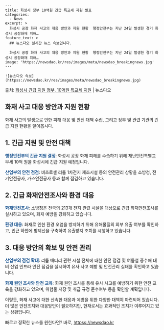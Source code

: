     ---
    title: 화성시 정부 10억원 긴급 특교세 지원 발표
    categories:
      - News
    excerpt: >
      화성시 공장 화재 사고의 대응 방안과 지원 현황  행정안전부는 지난 24일 발생한 경기 화성시 공장화재 피해…
    feature_text: >
      ## 뉴스다오 실시간 뉴스 속보입니다.
    
      화성시 공장 화재 사고의 대응 방안과 지원 현황  행정안전부는 지난 24일 발생한 경기 화성시 공장화재 피해…
    image: 'https://newsdao.kr/res/images/meta/newsdao_breakingnews.jpg'
    ---
    
    ![뉴스다오 속보](httpss://newsdao.kr/res/images/meta/newsdao_breakingnews.jpg)

<p>출처: <a href="httpss://newsdao.kr/4424" rel="dofollow">화성시 긴급 지원 정부, 10억원 특교세 지원</a> | 뉴스다오</p>

<h2 data-ke-size="size26">화재 사고 대응 방안과 지원 현황</h2>

<p data-ke-size="size16">화재 사고의 발생으로 인한 피해 대응 및 안전 대책 수립, 그리고 정부 및 관련 기관의 긴급 지원 현황을 알아봅시다.</p>

<h2>1. <b>긴급 지원 및 안전 대책</b></h2>
<p><b><span style="color: #1a5490;">행정안전부의 긴급 지원 결정</span></b>: 화성시 공장 화재 피해를 수습하기 위해 재난안전특별교부세 10억 원을 화성시에 긴급 지원 예정입니다.</p>
<p><b><span style="color: #1a5490;">산업부의 안전 점검</span></b>: 비츠로셀 리튬 1차전지 제조시설 등의 안전관리 상황을 소방청, 전기안전공사, 가스안전공사 등과 함께 점검하고 있습니다.</p>

<h2>2. <b>긴급 화재안전조사와 환경 대응</b></h2>
<p><b><span style="color: #1a5490;">화재안전조사</span></b>: 소방청은 전국의 213개 전지 관련 시설을 대상으로 긴급 화재안전조사를 실시하고 있으며, 화재 예방을 강화하고 있습니다.</p>
<p><b><span style="color: #1a5490;">환경 대응</span></b>: 화재로 인한 환경 오염을 방지하기 위해 유해물질의 외부 유출 여부를 확인하고, 인근 하천에 방제선을 구축하여 유출방지 조치를 시행하고 있습니다.</p>

<h2>3. <b>대응 방안의 확보 및 안전 관리</b></h2>
<p><b><span style="color: #1a5490;">산업부의 점검 확대</span></b>: 리튬 배터리 관련 시설 전체에 대한 안전 점검 및 여름철 풍수해 대비 산업 인프라 안전 점검을 실시하여 유사 사고 예방 및 안전관리 실태를 확인하고 있습니다.</p>
<p><b><span style="color: #1a5490;">화재 원인 조사와 안전 교육</span></b>: 화재 원인 조사를 통해 유사 사고를 예방하기 위한 안전 교육을 강화하고 있으며, 위험물 저장 및 취급 규정 준수여부 등을 확인할 계획입니다.</p>

이렇듯, 화재 사고에 대한 신속한 대응과 예방을 위한 다양한 대책이 마련되어 있습니다. 더 많은 안전조치와 대응방안이 필요하지만, 현재로서는 효과적인 조치가 이루어지고 있는 상황입니다. 

빠르고 정확한 뉴스를 원한다면? 바로, <a href="httpss://newsdao.kr" rel="dofollow">httpss://newsdao.kr</a>


    